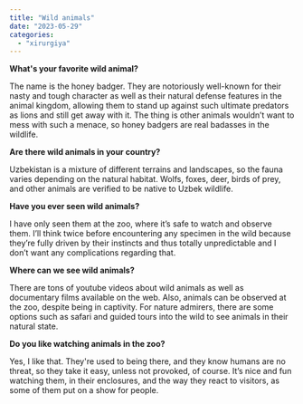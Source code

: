 ```yaml
---
title: "Wild animals"
date: "2023-05-29"
categories: 
  - "xirurgiya"
---
```


**What's your favorite wild animal?**

The name is the honey badger. They are notoriously well-known for their nasty and tough character as well as their natural defense features in the animal kingdom, allowing them to stand up against such ultimate predators as lions and still get away with it. The thing is other animals wouldn’t want to mess with such a menace, so honey badgers are real badasses in the wildlife.

**Are there wild animals in your country?**

Uzbekistan is a mixture of different terrains and landscapes, so the fauna varies depending on the natural habitat. Wolfs, foxes, deer, birds of prey, and other animals are verified to be native to Uzbek wildlife.

**Have you ever seen wild animals?**

I have only seen them at the zoo, where it’s safe to watch and observe them. I’ll think twice before encountering any specimen in the wild because they’re fully driven by their instincts and thus totally unpredictable and I don’t want any complications regarding that.

**Where can we see wild animals?**

There are tons of youtube videos about wild animals as well as documentary films available on the web. Also, animals can be observed at the zoo, despite being in captivity. For nature admirers, there are some options such as safari and guided tours into the wild to see animals in their natural state.

**Do you like watching animals in the zoo?**

Yes, I like that. They're used to being there, and they know humans are no threat, so they take it easy, unless not provoked, of course. It’s nice and fun watching them, in their enclosures, and the way they react to visitors, as some of them put on a show for people.
